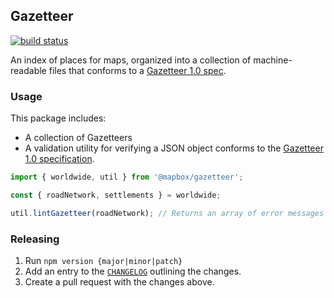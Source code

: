 ## Gazetteer

[![build status](https://secure.travis-ci.org/mapbox/gazetteer.png)](http://travis-ci.org/mapbox/gazetteer)

An index of places for maps, organized into a collection of machine-readable files that conforms to a [Gazetteer 1.0 spec](./gazetteer-spec/1.0/README.md).

### Usage

This package includes:

- A collection of Gazetteers
- A validation utility for verifying a JSON object conforms to the [Gazetteer 1.0 specification](./gazetteer-spec/1.0/README.md).

```js
import { worldwide, util } from '@mapbox/gazetteer';

const { roadNetwork, settlements } = worldwide;

util.lintGazetteer(roadNetwork); // Returns an array of error messages if invalid
```

### Releasing

1. Run `npm version {major|minor|patch}`
1. Add an entry to the [`CHANGELOG`](./CHANGELOG.md) outlining the changes.
1. Create a pull request with the changes above.
